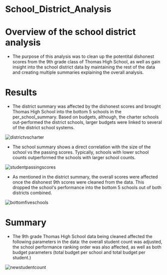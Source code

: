 # School_District_Analysis

# Overview of the school district analysis
* The purpose of this analysis was to clean up the potentital dishonest scores from the 9th grade class of Thomas High School, as well as gain insight into the school district data by maintaining the rest of the data and creating multiple summaries explaining the overall analysis.

# Results
* The district summary was affected by the dishonest scores and brought Thomas High School into the bottom 5 schools in the per_school_summary. Based on budgets, although, the charter schools out-performed the district schools, larger budgets were linked to several of the district school systems. 

![districtvscharter]()

* The school summary shows a direct correlation with the size of the school vs the passing scores. Typically, schools with lower school counts outperformed the schools with larger school counts.

![studentpassingscores]()

* As mentioned in the district summary, the overall scores were affected once the dishonest 9th scores were cleaned from the data. This dropped the school's performance into the bottom 5 schools out of both districts combined.

![bottomfiveschools]()

# Summary
* The 9th grade Thomas High School data being cleaned affected the following parameters in the data: the overall student count was adjusted, the school performance ranking order was also affected, as well as both budget parameters (total budget per school and total budget per student.)

![newstudentcount]()